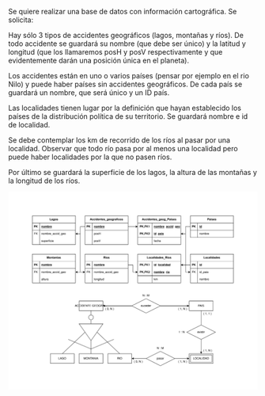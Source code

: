 Se quiere realizar una base de datos con información cartográfica. Se solicita:

Hay sólo 3 tipos de accidentes geográficos (lagos, montañas y ríos). De todo accidente se guardará su nombre (que debe ser único) y la latitud y longitud (que los llamaremos posH y posV respectivamente y que evidentemente darán una posición única en el planeta).

Los accidentes están en uno o varios países (pensar por ejemplo en el rio Nilo) y puede haber países sin accidentes geográficos. De cada país se guardará un nombre, que será único y un ID país.

Las localidades tienen lugar por la definición que hayan establecido los países de la distribución política de su territorio. Se guardará nombre e id de localidad.

Se debe contemplar los km de recorrido de los ríos al pasar por una localidad. Observar que todo río pasa por al menos una localidad pero puede haber localidades por la que no pasen ríos.

Por último se guardará la superficie de los lagos, la altura de las montañas y la longitud de los ríos.

<picture>
    <source media="(prefers-color-scheme: dark)" srcset="https://raw.githubusercontent.com/FJrodafo/University/main/DAW/BAE/Extras/T05_Accidente_geografico/Assets/Dark.svg">
    <img alt="Accidente geográfico" src="https://raw.githubusercontent.com/FJrodafo/University/main/DAW/BAE/Extras/T05_Accidente_geografico/Assets/Light.svg">
</picture>